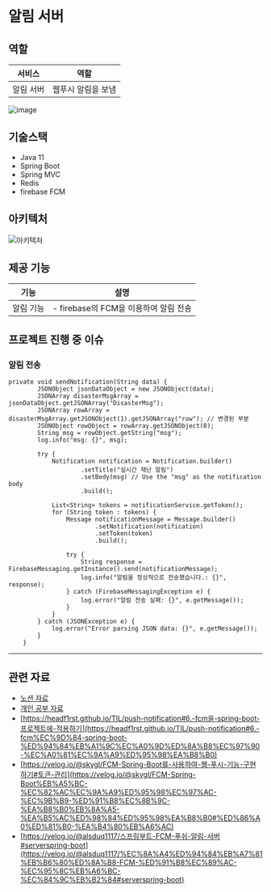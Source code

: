 # 알림 서버
## 역할
|서비스|역할|
|---|---|
|알림 서버|웹푸시 알림을 보냄|

![image](https://github.com/kit-cmd/backend/assets/102667851/6a9b4882-a089-454e-8bfb-2dd47dc0f69b)


## 기술스택
- Java 11
- Spring Boot
- Spring MVC
- Redis
- firebase FCM

## 아키텍처
![아키텍처](https://github.com/kit-cmd/backend/assets/102667851/721fed4c-b28a-494a-a70c-0ad2aedc86a7)


## 제공 기능
|기능|설명|
|---|---|
|알림 기능|- firebase의 FCM을 이용하여 알림 전송|

## 프로젝트 진행 중 이슈

### 알림 전송
```
private void sendNotification(String data) {
        JSONObject jsonDataObject = new JSONObject(data);
        JSONArray disasterMsgArray = jsonDataObject.getJSONArray("DisasterMsg");
        JSONArray rowArray = disasterMsgArray.getJSONObject(1).getJSONArray("row"); // 변경된 부분
        JSONObject rowObject = rowArray.getJSONObject(0);
        String msg = rowObject.getString("msg");
        log.info("msg: {}", msg);

        try {
            Notification notification = Notification.builder()
                    .setTitle("실시간 재난 알림")
                    .setBody(msg) // Use the "msg" as the notification body
                    .build();

            List<String> tokens = notificationService.getToken();
            for (String token : tokens) {
                Message notificationMessage = Message.builder()
                        .setNotification(notification)
                        .setToken(token)
                        .build();

                try {
                    String response = FirebaseMessaging.getInstance().send(notificationMessage);
                    log.info("알림을 정상적으로 전송했습니다.: {}", response);
                } catch (FirebaseMessagingException e) {
                    log.error("알림 전송 실패: {}", e.getMessage());
                }
            }
        } catch (JSONException e) {
            log.error("Error parsing JSON data: {}", e.getMessage());
        }
    }
```




---
## 관련 자료
- [노션 자료](https://kyuhyun.notion.site/bd8a8ef6f02e4a6ba48dcb8f2588b2a5?pvs=4)
- [개인 공부 자료](https://github.com/freemoon99/study/tree/main/practie_springSecurity)
- [https://headf1rst.github.io/TIL/push-notification#6.-fcm을-spring-boot-프로젝트에-적용하기](https://headf1rst.github.io/TIL/push-notification#6.-fcm%EC%9D%84-spring-boot-%ED%94%84%EB%A1%9C%EC%A0%9D%ED%8A%B8%EC%97%90-%EC%A0%81%EC%9A%A9%ED%95%98%EA%B8%B0)
- [https://velog.io/@skygl/FCM-Spring-Boot를-사용하여-웹-푸시-기능-구현하기#토큰-관리](https://velog.io/@skygl/FCM-Spring-Boot%EB%A5%BC-%EC%82%AC%EC%9A%A9%ED%95%98%EC%97%AC-%EC%9B%B9-%ED%91%B8%EC%8B%9C-%EA%B8%B0%EB%8A%A5-%EA%B5%AC%ED%98%84%ED%95%98%EA%B8%B0#%ED%86%A0%ED%81%B0-%EA%B4%80%EB%A6%AC)
- [https://velog.io/@alsduq1117/스프링부트-FCM-푸쉬-알림-서버#serverspring-boot](https://velog.io/@alsduq1117/%EC%8A%A4%ED%94%84%EB%A7%81%EB%B6%80%ED%8A%B8-FCM-%ED%91%B8%EC%89%AC-%EC%95%8C%EB%A6%BC-%EC%84%9C%EB%B2%84#serverspring-boot)
